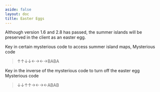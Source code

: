 ```yaml
---
aside: false
layout: doc
title: Easter Eggs
---
```


[文：【彩蛋】查看历史版本内容]: # 'https://support.qq.com/products/321980/faqs/97056'

Although version 1.6 and 2.8 has passed, the summer islands will be preserved in the client as an easter egg.

Key in certain mysterious code to access summer island maps,
Mysterious code

> ↑↑↓↓←→←→BABA

Key in the inverse of the mysterious code to turn off the easter egg
Mysterious code

> ↓↓↑↑→←→←ABAB
